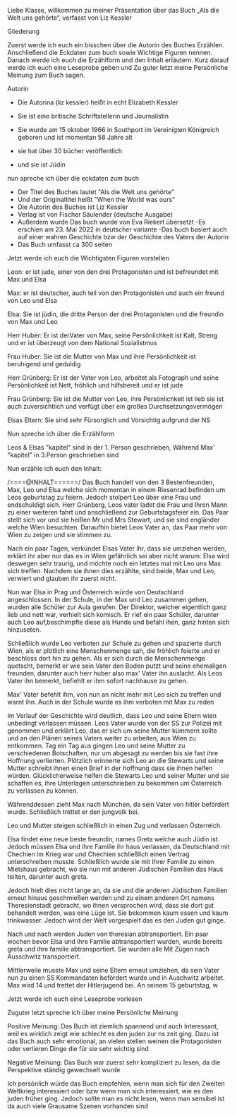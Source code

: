 Liebe Klasse, willkommen zu meiner Präsentation über das Buch 
„Als die Welt uns gehörte“, verfasst von Liz Kessler

Gliederung

Zuerst werde ich euch ein bisschen über die Autorin des Buches
Erzählen. Anschließend die Eckdaten zum buch sowie Wichtige 
Figuren nennen. Danach werde ich euch die Erzählform und den Inhalt
erläutern. Kurz darauf werde ich euch eine Leseprobe geben und 
Zu guter letzt meine Persönliche Meinung zum Buch sagen.

Autorin
- Die Autorina (liz kessler) heißt in echt Elizabeth Kessler
- Sie ist eine britische Schriftstellerin und Journalistin
- Sie wurde  am 15 oktober 1966 in Southport im 
Vereinigten Königreich geboren und ist momentan 58 Jahre alt

- sie hat über 30 bücher veröffentlich
- und sie ist	Jüdin

nun spreche ich über die eckdaten zum buch

- Der Titel des Buches lautet "Als die Welt uns gehörte"
- Und der Originaltitel heißt "When the World was ours"
- Die Autorin des Buches ist Liz Kessler
- Verlag ist von Fischer Säulender (deutsche Ausgabe)
- Außerdem wurde Das buch wurde von Eva Riekert übersetzt
-Es erschien am 23. Mai 2022 in deutscher variante
-Das buch basiert auch  auf einer wahren Geschichte bzw der 
Geschichte des Vaters der Autorin
- Das Buch umfasst ca 300 seiten

Jetzt werde ich euch die Wichtigsten Figuren vorstellen

Leon:
er ist jude, einer von den drei Protagonisten und ist befreundet mit Max 
und Elsa

Max: 
er ist deutscher, auch teil von den Protagonisten und auch ein freund von 
Leo und Elsa

Elsa:
Sie ist jüdin, die dritte Person der drei Protagonisten und die freundin
von Max und Leo


Herr Huber: Er ist derVater von Max, seine Persönlichkeit ist
Kalt, Streng und  er ist überzeugt von dem National Sozialistmus

Frau Huber: Sie ist die Mutter von Max und ihre Persönlichkeit ist beruhigend
und geduldig

Herr Grünberg: Er ist der Vater von Leo, arbeitet als Fotograph und seine 
Persönlichkeit ist Nett, fröhlich und hilfsbereit und er ist jude

Frau Grünberg: Sie ist die Mutter von Leo, ihre Persönlichkeit ist lieb sie ist auch
zuversichtlich und verfügt über ein großes Durchsetzungsvermögen

Elsas Eltern: Sie sind sehr Fürsorglich und Vorsichtig aufgrund der NS

Nun spreche ich über die Erzählform

Leos & Elsas "kapitel" sind in der 1. Person geschrieben, Während 
Max' "kapitel" in 3.Person geschrieben sind


Nun erzähle ich euch den Inhalt:

/====@INHALT======/
Das Buch handelt von den 3 Bestenfreunden, Max, Leo und Elsa welche sich momentan
in einem Riesenrad befinden um Leos geburtstag zu feiern. Jedoch stolpert Leo über
eine Frau und endschuldigt sich. Herr Grünberg, Leos vater ladet die Frau und Ihren Mann
zu einer weiteren fahrt und anschließend zur Geburtstagsfeier ein. Das Paar stellt sich vor
und sie heißen Mr und Mrs Stewart, und sie sind engländer welche Wien besuchten. Daraufhin bietet Leos Vater
an, das Paar mehr von Wien zu zeigen und sie stimmen zu.

Nach ein paar Tagen, verkündet Elsas Vater ihr, dass sie umziehen werden, erklärt ihr aber
nur das es in Wien gefährlich sei aber nicht warum. Elsa wird deswegen sehr traurig, und möchte 
noch ein letztes mal mit Leo uns Max sich treffen. Nachdem sie ihnen dies erzählte, 
sind beide, Max und Leo, verwiert und glauben ihr zuerst nicht.

Nun war Elsa in Prag und Österreich würde von Deutschland angeschlossen. In der 
Schule, in der Max und Leo zusammen gehen, wurden alle Schüler zur Aula gerufen. Der Direktor, welcher
eigentlich ganz lieb und nett war, verhielt sich komisch. Er rief ein paar Schüler, darunter
auch Leo auf,beschimpfte diese als Hunde und befahl ihen, ganz hinten sich hinzuseten.

Schließlich wurde Leo verboten zur Schule zu gehen und spazierte durch Wien, als er plötlich eine Menschenmenge sah, die fröhlich feierte und er beschloss
dort hin zu gehen. Als er sich durch die Menschenmenge quetscht, bemerkt er wie sein Vater den Boden putzt und seine ehemaligen freunden, darunter auch herr huber also max' Vater ihn
auslacht. Als Leos Vater ihn bemerkt, befiehlt er ihm sofort nachhause zu gehen.

Max' Vater befehlt ihm, von nun an nicht mehr mit Leo sich zu treffen und warnt ihn. Auch in der Schule wurde es ihm verboten mit Max zu reden

Im Verlauf der Geschichte wird deutlich, dass Leo und seine Eltern wien unbedingt verlassen müssen. Leos Vater wurde von der SS zur Polizei mit genommen 
und erklärt Leo, das er sich um seine Mutter kümmern sollte und an den Plänen seines Vaters weiter zu arbeiten, aus Wien zu entkommen. Tag ein Tag aus gingen Leo und seine Mutter zu verschiedenen
Botschaften, nur um abgesagt zu werden bis sie fast ihre Hoffnung verlierten. Plötzlich erinnerte sich Leo an die Stewarts und seine Mutter schreibt ihnen einen Brief in der hoffnung dass sie ihnen
helfen würden. Glücklicherweise helfen die Stewarts Leo und seiner Mutter und sie schaffen es, ihre Unterlagen unterschrieben zu bekommen um Österreich zu verlassen zu können. 

Währenddessen zieht Max nach München, da sein Vater von hitler befördert wurde. Schließlich trettet er den jungvolk bei.


Leo und Mutter steigen schließlich in einen Zug und verlassen Österreich.

Elsa findet eine neue beste freundin, names Greta welche auch Jüdin ist. Jedoch müssen Elsa und ihre Familie ihr haus verlassen, da Deutschland mit Chechien im Krieg war und Chechien schließlich einen
Vertrag unterschreiben musste. Schließlich wurde sie mit Ihrer Familie zu einen Mietshaus gebracht, wo sie nun mit anderen Jüdischen Familien das Haus teilten, darunter auch greta.

Jedoch hielt dies nicht lange an, da sie und die anderen Jüdischen Familien erneut hinaus geschmießen werden und zu einem anderen Ort namens Theresienstadt gebracht, wo ihnen versprochen wird,
dass sie dort gut behandelt werden, was eine Lüge ist. Sie bekommen kaum essen und kaum trinkwasser. Jedoch wird der Welt vorgespielt das es den Juden gut ginge.

Nach und nach werden Juden von theresian abtransportiert. Ein paar wochen bevor Elsa und ihre Familie abtransportiert wurden, wurde bereits greta und ihre familie abtransportiert.
Sie wurden alle Mit Zügen nach Ausschwitz transportiert.

Mittlerweile musste Max und seine Eltern erneut umziehen, da sein Vater nun zu einen SS Kommandaten befördert wurde und in Auschwitz arbeitet. Max wird 14 und trettet der Hitlerjugend bei.
An seinem 15 geburtstag, w



Jetzt werde ich euch eine Leseprobe vorlesen



Zuguter letzt spreche ich über meine Persönliche Meinung

Positive Meinung: Das Buch ist ziemlich spannend und auch Interessant,
weil es wirklich zeigt wie schlecht es den juden zur ns zeit ging. Dazu
ist das Buch auch sehr emotional, an vielen stellen weinen die Protagonisten
oder verlieren Dinge die für sie sehr wichtig sind


Negative Meinung: Das Buch war zuerst sehr kompliziert zu lesen, da die 
Perspektive ständig gewechselt wurde

Ich persönlich würde das Buch empfehlen, wenn man sich für den Zweiten
Weltkrieg interessiert oder bzw wenn man sich interessiert, wie es den juden
früher ging. Jedoch sollte man es nicht lesen, wenn man sensibel ist
da auch viele Grausame Szenen vorhanden sind
